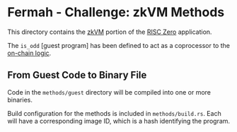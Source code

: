 # Fermah - Challenge:  zkVM Methods

 
This directory contains the [zkVM] portion of the [RISC Zero] application.

The `is_odd` [guest program] has been defined to act as a coprocessor to the [on-chain logic].

 

## From Guest Code to Binary File

Code in the `methods/guest` directory will be compiled into one or more binaries.

Build configuration for the methods is included in `methods/build.rs`. Each will have a corresponding image ID, which is a hash identifying the program.

[zkVM]: https://dev.risczero.com/zkvm
[RISC Zero]: https://www.risczero.com/
[guest programs]: https://dev.risczero.com/terminology#guest-program
[on-chain logic]: ../contracts/
[guest/src/bin]: ./guest/src/bin/
[zkvm-hello-world]: https://dev.risczero.com/api/zkvm/tutorials/hello-world
[RISC Zero examples]: https://github.com/risc0/risc0/tree/release-1.1/examples
